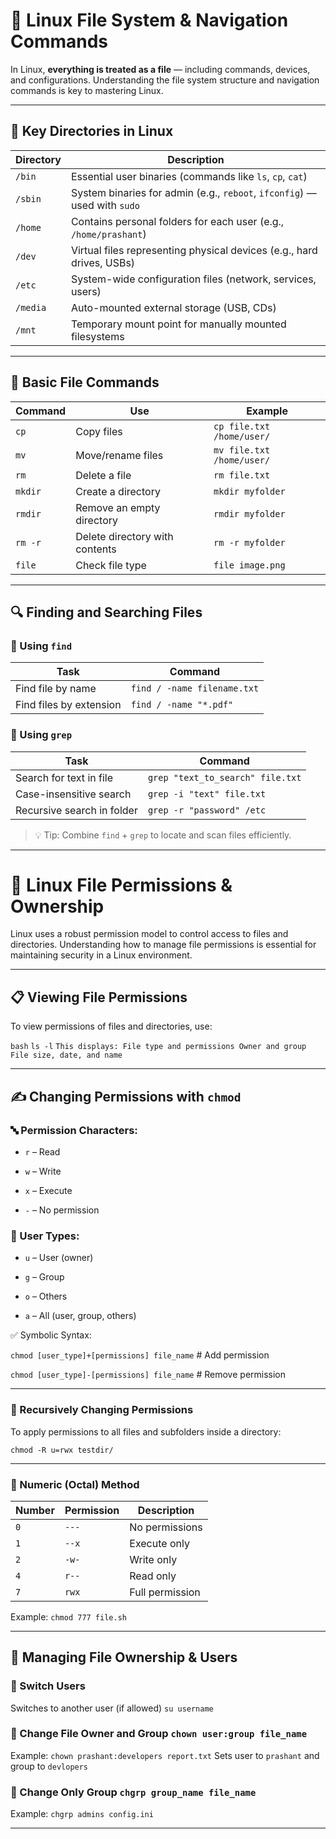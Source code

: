 # 📁 Linux File System & Navigation Commands

In Linux, **everything is treated as a file** — including commands, devices, and configurations. Understanding the file system structure and navigation commands is key to mastering Linux.

---

## 📂 Key Directories in Linux

| Directory | Description |
|-----------|-------------|
| `/bin`    | Essential user binaries (commands like `ls`, `cp`, `cat`) |
| `/sbin`   | System binaries for admin (e.g., `reboot`, `ifconfig`) — used with `sudo` |
| `/home`   | Contains personal folders for each user (e.g., `/home/prashant`) |
| `/dev`    | Virtual files representing physical devices (e.g., hard drives, USBs) |
| `/etc`    | System-wide configuration files (network, services, users) |
| `/media`  | Auto-mounted external storage (USB, CDs) |
| `/mnt`    | Temporary mount point for manually mounted filesystems |

---

## 🧭 Basic File Commands

| Command | Use | Example |
|---------|-----|---------|
| `cp` | Copy files | `cp file.txt /home/user/` |
| `mv` | Move/rename files | `mv file.txt /home/user/` |
| `rm` | Delete a file | `rm file.txt` |
| `mkdir` | Create a directory | `mkdir myfolder` |
| `rmdir` | Remove an empty directory | `rmdir myfolder` |
| `rm -r` | Delete directory with contents | `rm -r myfolder` |
| `file` | Check file type | `file image.png` |

---

## 🔍 Finding and Searching Files

### 🔎 Using `find`

| Task | Command |
|------|---------|
| Find file by name | `find / -name filename.txt` |
| Find files by extension | `find / -name "*.pdf"` |

### 🔎 Using `grep`

| Task | Command |
|------|---------|
| Search for text in file | `grep "text_to_search" file.txt` |
| Case-insensitive search | `grep -i "text" file.txt` |
| Recursive search in folder | `grep -r "password" /etc` |

> 💡 Tip: Combine `find` + `grep` to locate and scan files efficiently.

---

# 🔐 Linux File Permissions & Ownership

Linux uses a robust permission model to control access to files and directories. Understanding how to manage file permissions is essential for maintaining security in a Linux environment.

---

## 📋 Viewing File Permissions

To view permissions of files and directories, use:

``bash``
`ls -l`
`This displays: File type and permissions Owner and group File size, date, and name`

---

## ✍️ Changing Permissions with `chmod`

### 🔤 Permission Characters:

* `r` – Read

* `w` – Write

* `x` – Execute

* `-` – No permission

### 👤 User Types:

* `u` – User (owner)

* `g` – Group

* `o` – Others

* `a` – All (user, group, others)

✅ Symbolic Syntax:

`chmod [user_type]+[permissions] file_name`   # Add permission

`chmod [user_type]-[permissions] file_name`   # Remove permission

---

### 🔁 Recursively Changing Permissions

To apply permissions to all files and subfolders inside a directory:

`chmod -R u=rwx testdir/`

---

### 🔢 Numeric (Octal) Method

| Number | Permission | Description |
|---------|-----|---------|
| `0` | `---` | No permissions |
| `1` | `--x` | Execute only |
| `2` | `-w-` | Write only |
| `4` | `r--` | Read only |
| `7` | `rwx` | Full permission |

Example: `chmod 777 file.sh`

---

## 👑 Managing File Ownership & Users

### 🔁 Switch Users

Switches to another user (if allowed) `su username`

### 🔧 Change File Owner and Group `chown user:group file_name`

Example: `chown prashant:developers report.txt` Sets user to `prashant` and group to `devlopers`

### 🔧 Change Only Group `chgrp group_name file_name`

Example: `chgrp admins config.ini`

---








